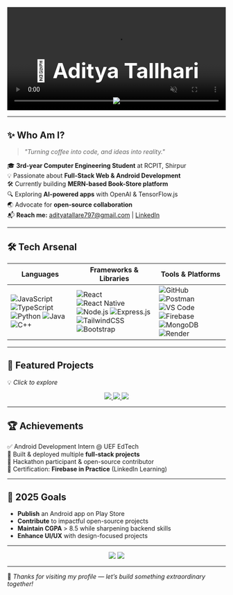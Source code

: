 <!-- Profile Header -->
<div align="center" style="position: relative; overflow: hidden;">
  <video autoplay muted loop playsinline style="width: 100%; position: absolute; z-index: -1; object-fit: cover; top: 0; left: 0; height: 100%;">
    <source src="https://assets.mixkit.co/videos/preview/mixkit-coding-close-up-1553-large.mp4" type="video/mp4">
  </video>
  
  <!-- Glitch/Typing Effect -->
  <h1 style="color: white; padding-top: 50px; font-size: 3rem; font-weight: bold;">🚀 Aditya Tallhari</h1>
  <p>
    <img src="https://readme-typing-svg.herokuapp.com?font=Fira+Code&size=22&pause=1000&color=00F7FF&center=true&vCenter=true&width=600&lines=Full+Stack+Developer;Android+App+Developer;AI+Experimenter;Open+Source+Contributor;Tech+Explorer+%7C+Lifelong+Learner" />
  </p>
</div>

---

## ✨ Who Am I?
> _"Turning coffee into code, and ideas into reality."_  

🎓 **3rd-year Computer Engineering Student** at RCPIT, Shirpur  
💡 Passionate about **Full-Stack Web & Android Development**  
🛠 Currently building **MERN-based Book-Store platform**  
🔍 Exploring **AI-powered apps** with OpenAI & TensorFlow.js  
🌏 Advocate for **open-source collaboration**  
📬 **Reach me:** adityatallare797@gmail.com | [LinkedIn](https://www.linkedin.com/in/aditya-tallhari-005926284/)

---

## 🛠 Tech Arsenal

| **Languages** | **Frameworks & Libraries** | **Tools & Platforms** |
|--------------|----------------|----------------|
| ![JavaScript](https://img.shields.io/badge/-JavaScript-F7DF1E?logo=javascript&logoColor=000) ![TypeScript](https://img.shields.io/badge/-TypeScript-3178C6?logo=typescript&logoColor=fff) ![Python](https://img.shields.io/badge/-Python-3776AB?logo=python&logoColor=fff) ![Java](https://img.shields.io/badge/-Java-ED8B00?logo=java&logoColor=fff) ![C++](https://img.shields.io/badge/-C++-00599C?logo=cplusplus&logoColor=fff) | ![React](https://img.shields.io/badge/-React-20232A?logo=react&logoColor=61DAFB) ![React Native](https://img.shields.io/badge/-React_Native-20232A?logo=react&logoColor=61DAFB) ![Node.js](https://img.shields.io/badge/-Node.js-43853D?logo=node.js&logoColor=fff) ![Express.js](https://img.shields.io/badge/-Express.js-404D59?logo=express) ![TailwindCSS](https://img.shields.io/badge/-TailwindCSS-38B2AC?logo=tailwind-css&logoColor=fff) ![Bootstrap](https://img.shields.io/badge/-Bootstrap-7952B3?logo=bootstrap&logoColor=fff) | ![GitHub](https://img.shields.io/badge/-GitHub-181717?logo=github) ![Postman](https://img.shields.io/badge/-Postman-FF6C37?logo=postman&logoColor=fff) ![VS Code](https://img.shields.io/badge/-VS_Code-007ACC?logo=visual-studio-code&logoColor=fff) ![Firebase](https://img.shields.io/badge/-Firebase-FFCA28?logo=firebase&logoColor=000) ![MongoDB](https://img.shields.io/badge/-MongoDB-4EA94B?logo=mongodb&logoColor=fff) ![Render](https://img.shields.io/badge/-Render-46E3B7?logo=render&logoColor=000) |

---

## 🚀 Featured Projects
💡 _Click to explore_  
<p align="center">
  <a href="https://github.com/Aditya-tallhari/eco-connect">
    <img src="https://github-readme-stats.vercel.app/api/pin/?username=Aditya-tallhari&repo=eco-connect&theme=tokyonight" />
  </a>
  <a href="https://github.com/Aditya-tallhari/AI-Powered-Sign-Language-Translator">
    <img src="https://github-readme-stats.vercel.app/api/pin/?username=Aditya-tallhari&repo=AI-Powered-Sign-Language-Translator&theme=tokyonight" />
  </a>
  <a href="https://github.com/Aditya-tallhari/Aditya-Portfolio">
    <img src="https://github-readme-stats.vercel.app/api/pin/?username=Aditya-tallhari&repo=Aditya-Portfolio&theme=tokyonight" />
  </a>
</p>

---

## 🏆 Achievements
✅ Android Development Intern @ UEF EdTech  
🚀 Built & deployed multiple **full-stack projects**  
🏅 Hackathon participant & open-source contributor  
📜 Certification: **Firebase in Practice** (LinkedIn Learning)

---

## 🎯 2025 Goals
- **Publish** an Android app on Play Store  
- **Contribute** to impactful open-source projects  
- **Maintain CGPA** > 8.5 while sharpening backend skills  
- **Enhance UI/UX** with design-focused projects  

---

<p align="center">
  <img src="https://github-readme-stats.vercel.app/api?username=Aditya-tallhari&show_icons=true&theme=tokyonight" />
  <img src="https://github-readme-streak-stats.herokuapp.com/?user=Aditya-tallhari&theme=tokyonight" />
</p>

---

💬 _Thanks for visiting my profile — let’s build something extraordinary together!_

